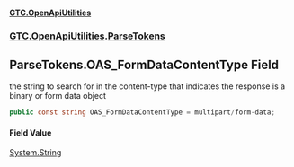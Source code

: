 #### [GTC.OpenApiUtilities](GTC.OpenApiUtilities.md 'GTC.OpenApiUtilities')
### [GTC.OpenApiUtilities](GTC.OpenApiUtilities.md#GTC.OpenApiUtilities 'GTC.OpenApiUtilities').[ParseTokens](GTC.OpenApiUtilities.md#GTC.OpenApiUtilities.ParseTokens 'GTC.OpenApiUtilities.ParseTokens')

## ParseTokens.OAS_FormDataContentType Field

the string to search for in the content-type that indicates the response is a binary or form data object

```csharp
public const string OAS_FormDataContentType = multipart/form-data;
```

#### Field Value
[System.String](https://docs.microsoft.com/en-us/dotnet/api/System.String 'System.String')
